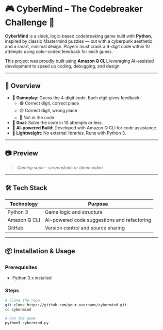 # 🎮 CyberMind – The Codebreaker Challenge 🔐

**CyberMind** is a sleek, logic-based codebreaking game built with **Python**, inspired by classic Mastermind puzzles — but with a cyberpunk aesthetic and a smart, minimal design. Players must crack a 4-digit code within 10 attempts using color-coded feedback for each guess.

This project was proudly built using **Amazon Q CLI**, leveraging AI-assisted development to speed up coding, debugging, and design.

---

## 🚀 Overview

- 🧠 **Gameplay**: Guess the 4-digit code. Each digit gives feedback:
  - 🟢 Correct digit, correct place
  - 🟡 Correct digit, wrong place
  - 🔴 Not in the code
- 🎯 **Goal**: Solve the code in 10 attempts or less.
- 🤖 **AI-powered Build**: Developed with Amazon Q CLI for code assistance.
- 🧩 **Lightweight**: No external libraries. Runs with Python 3.

---

## 📷 Preview

> *Coming soon – screenshots or demo video*

---

## 🛠️ Tech Stack

| Technology | Purpose |
|------------|---------|
| Python 3   | Game logic and structure |
| Amazon Q CLI | AI-powered code suggestions and refactoring |
| GitHub     | Version control and source sharing |

---

## 📦 Installation & Usage

### Prerequisites
- Python 3.x installed

### Steps

```bash
# Clone the repo
git clone https://github.com/your-username/cybermind.git
cd cybermind

# Run the game
python3 cybermind.py
